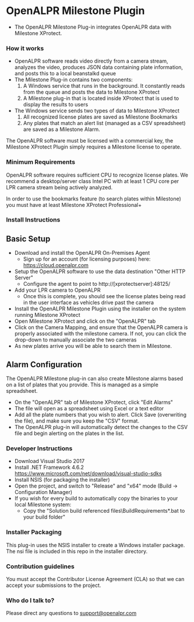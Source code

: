 # OpenALPR Milestone Plugin #

* The OpenALPR Milestone Plug-in integrates OpenALPR data with Milestone XProtect.  

### How it works ### 

* OpenALPR software reads video directly from a camera stream, analyzes the video, produces JSON data containing plate information, and posts this to a local beanstalkd queue
* The Milestone Plug-in contains two components:
  1. A Windows service that runs in the background.  It constantly reads from the queue and posts the data to Milestone XProtect
  2. A Milestone plug-in that is located inside XProtect that is used to display the results to users
* The Windows service sends two types of data to Milestone XProtect
  1. All recognized license plates are saved as Milestone Bookmarks
  2. Any plates that match an alert list (managed as a CSV spreadsheet) are saved as a Milestone Alarm.
  
The OpenALPR software must be licensed with a commercial key, the Milestone XProtect Plugin simply requires a Milestone license to operate.  

### Minimum Requirements ###

OpenALPR software requires sufficient CPU to recognize license plates.  We recommend a desktop/server class Intel PC with at least 1 CPU core per LPR camera stream being actively analyzed.

In order to use the bookmarks feature (to search plates within Milestone) you must have at least Milestone XProtect Professional+

### Install Instructions ###

Basic Setup
--------------

* Download and install the OpenALPR On-Premises Agent
  - Sign up for an account (for licensing purposes) here: https://cloud.openalpr.com
* Setup the OpenALPR software to use the data destination "Other HTTP Server"
  - Configure the agent to point to http://[xprotectserver]:48125/
* Add your LPR camera to OpenALPR
  - Once this is complete, you should see the license plates being read in the user interface as vehicles drive past the camera
* Install the OpenALPR Milestone Plugin using the installer on the system running Milestone XProtect
* Open Milestone XProtect and click on the "OpenALPR" tab
* Click on the Camera Mapping, and ensure that the OpenALPR camera is properly associated with the milestone camera.  If not, you can click the drop-down to manually associate the two cameras
* As new plates arrive you will be able to search them in Milestone.

Alarm Configuration
---------------------

The OpenALPR Milestone plug-in can also create Milestone alarms based on a list of plates that you provide.  This is managed as a simple spreadsheet.

* On the "OpenALPR" tab of Milestone XProtect, click "Edit Alarms"
* The file will open as a spreadsheet using Excel or a text editor
* Add all the plate numbers that you wish to alert.  Click Save (overwriting the file), and make sure you keep the "CSV" format.
* The OpenALPR plug-in will automatically detect the changes to the CSV file and begin alerting on the plates in the list.


### Developer Instructions ###

* Download Visual Studio 2017
* Install .NET Framework 4.6.2 https://www.microsoft.com/net/download/visual-studio-sdks
* Install NSIS (for packaging the installer)
* Open the project, and switch to "Release" and "x64" mode (Build -> Configuration Manager) 
* If you wish for every build to automatically copy the binaries to your local Milestone system:
  * Copy the "Solution build referenced files\BuildRequirements\*.bat to your build folder"

### Installer Packaging ###

This plug-in uses the NSIS installer to create a Windows installer package.  The nsi file is included in this repo in the installer directory.

### Contribution guidelines ###

You must accept the Contributor License Agreement (CLA) so that we can accept your submissions to the project.

### Who do I talk to? ###

Please direct any questions to support@openalpr.com

